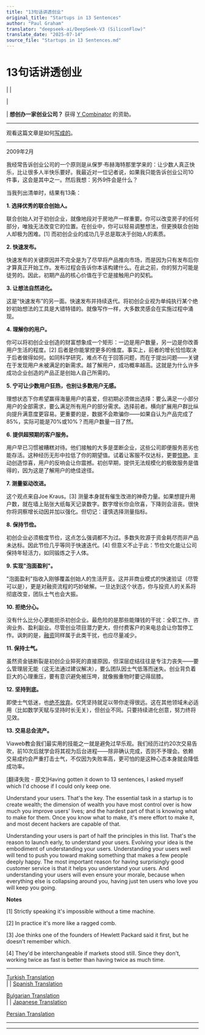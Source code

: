 ```yaml
---
title: "13句话讲透创业"
original_title: "Startups in 13 Sentences"
author: "Paul Graham"
translator: "deepseek-ai/DeepSeek-V3 (SiliconFlow)"
translate_date: "2025-07-14"
source_file: "Startups in 13 Sentences.md"
---
```


# 13句话讲透创业

| | [](index.html)  
  
|   
  
|  **想创办一家创业公司？** 获得 [Y Combinator](http://ycombinator.com/apply.html) 的资助。    
  
---  
观看这篇文章是如何[写成的](https://byronm.com/13sentences.html)。    
  
---  
  
2009年2月  
  
我经常告诉创业公司的一个原则是从保罗·布赫海特那里学来的：让少数人真正快乐，比让很多人半快乐要好。我最近对一位记者说，如果我只能告诉创业公司10件事，这会是其中之一。然后我想：另外9件会是什么？  
  
当我列出清单时，结果有13条：

**1. 选择优秀的联合创始人。**  

联合创始人对于初创企业，就像地段对于房地产一样重要。你可以改变房子的任何部分，唯独无法改变它的位置。在创业中，你可以轻易调整想法，但更换联合创始人却极为困难。[1] 而初创企业的成功几乎总是取决于创始人的素质。  

**2. 快速发布。**  

快速发布的关键原因并不完全是为了尽早将产品推向市场，而是因为只有发布后你才算真正开始工作。发布过程会告诉你本该构建什么。在此之前，你的努力可能是徒劳的。因此，初期产品的核心价值在于它是接触用户的契机。  

**3. 让想法自然进化。**  

这是“快速发布”的另一面。快速发布并持续迭代。将初创企业视为单纯执行某个绝妙初始想法的工具是大错特错的。就像写作一样，大多数灵感会在实施过程中涌现。  

**4. 理解你的用户。**  

你可以将初创企业创造的财富想象成一个矩形：一边是用户数量，另一边是你改善用户生活的程度。[2] 后者是你能掌控更多的维度。事实上，前者的增长恰恰取决于后者做得如何。如同科学研究，难点不在于回答问题，而在于提出问题——关键在于发现用户未被满足的新需求。越了解用户，成功概率越高。这就是为什么许多成功企业创造的产品正是创始人自己所需的。  

**5. 宁可让少数用户狂热，也别让多数用户无感。**  

理想状态下你希望赢得海量用户的喜爱，但初期必须做出选择：要么满足一小部分用户的全部需求，要么满足所有用户的部分需求。选择前者。横向扩展用户群比纵向提升满意度更容易。更重要的是，数据不会欺骗你——如果自认为产品完成了85%，实际可能是70%或10%？而用户数量一目了然。  

**6. 提供超预期的客户服务。**  

用户早已习惯被糟糕对待。他们接触的大多是垄断企业，这些公司即便服务恶劣也能存活。这种经历无形中拉低了你的期望值。试着让客服不仅达标，更要[惊艳](http://www.diaryofawebsite.com/blog/2008/07/wufoo-and-the-art-of-customer-service/)。主动创造惊喜，用户的反响会让你震撼。初创早期，提供无法规模化的极致服务是值得的，因为这是了解用户的绝佳途径。  

**7. 测量驱动改进。**  

这个观点来自Joe Kraus。[3] 测量本身就有催生改进的神奇力量。如果想提升用户数，就在墙上贴张大纸每天记录数字。数字增长你会欣喜，下降则会沮丧。很快你将洞察增长动因并加以强化。但切记：谨慎选择测量指标。  

**8. 保持节俭。**  

初创企业必须极度节俭，这点怎么强调都不为过。多数失败源于资金耗尽而非产品未达标。因此节俭几乎等同于快速迭代。[4] 但意义不止于此：节俭文化能让公司保持年轻活力，如同锻炼之于人体。  

**9. 实现"泡面盈利"。**  

"泡面盈利"指收入刚够覆盖创始人的生活开支。这并非商业模式的快速验证（尽管可以是），更是对融资流程的巧妙破解。一旦达到这个状态，你与投资人的关系将彻底改变，团队士气也会大振。  

**10. 拒绝分心。**  

没有什么比分心更能扼杀初创企业。最危险的是那些能赚钱的干扰：全职工作、咨询业务、盈利副业。尽管创业项目潜力更大，但付费客户的来电总会让你暂停工作。讽刺的是，[融资](fundraising.html)同样属于此类干扰，也应尽量减少。  

**11. 保持士气。**  

虽然资金链断裂是初创企业猝死的直接原因，但深层症结往往是专注力丧失——要么管理层无能（这无法通过建议解决），要么团队因士气低落而迷失。创业背负着巨大的心理重压，要有意识避免被压垮，就像搬重物时要记得屈膝。  

**12. 坚持到底。**  

即使士气低迷，也[绝不放弃](die.html)。仅凭坚持就足以带你走得很远。这在其他领域未必适用（比如数学天赋与坚持时长无关），但创业不同。只要持续进化创意，努力终将见效。  

**13. 交易总会流产。**  

Viaweb教会我们最实用的技能之一就是避免过早乐观。我们经历过约20次交易告吹，前10次后就学会将其视为后台进程——除非确认完成，否则不予理会。依赖交易成约会严重打击士气，不仅因为失败率高，更可怕的是这种心态本身就会降低成功率。

[翻译失败 - 原文]Having gotten it down to 13 sentences, I asked myself which I'd choose if I could only keep one.  
  
Understand your users. That's the key. The essential task in a startup is to create wealth; the dimension of wealth you have most control over is how much you improve users' lives; and the hardest part of that is knowing what to make for them. Once you know what to make, it's mere effort to make it, and most decent hackers are capable of that.  
  
Understanding your users is part of half the principles in this list. That's the reason to launch early, to understand your users. Evolving your idea is the embodiment of understanding your users. Understanding your users well will tend to push you toward making something that makes a few people deeply happy. The most important reason for having surprisingly good customer service is that it helps you understand your users. And understanding your users will even ensure your morale, because when everything else is collapsing around you, having just ten users who love you will keep you going.  
  
  
  
  
  
 **Notes**  
  
[1] Strictly speaking it's impossible without a time machine.  
  
[2] In practice it's more like a ragged comb.  
  
[3] Joe thinks one of the founders of Hewlett Packard said it first, but he doesn't remember which.  
  
[4] They'd be interchangeable if markets stood still. Since they don't, working twice as fast is better than having twice as much time.  
  
  
  
  
  
---  
[Turkish Translation](http://blog.tayfunsen.com/2009/05/13-cumlede-startuplar.html)  
| | [Spanish Translation](http://www.recursosparapymes.com/las-13-cosas-que-paul-graham-le-diria-a-un-emprendedor/)  
  
[Bulgarian Translation](http://www.entrepreneur.bg/7301/dobriyat-startap-v-13-izrecheniya/)  
| | [Japanese Translation](https://note.com/tokyojack/n/nb5598e41a3c0)  
  
[Persian Translation](https://virgool.io/@mahdikhashan/%D9%BE%D8%A7%D9%88%D9%84-%DA%AF%D8%B1%D8%A7%D9%87%D8%A7%D9%85-%D8%A7%D8%B3%D8%AA%D8%A7%D8%B1%D8%AA%D8%A7%D9%BE-%D8%AF%D8%B1-%D8%B3%DB%8C%D8%B2%D8%AF%D9%87-%D8%AC%D9%85%D9%84%D9%87-gduckqxgkoe6)  
  
  
  
  

* * *  
  
---
